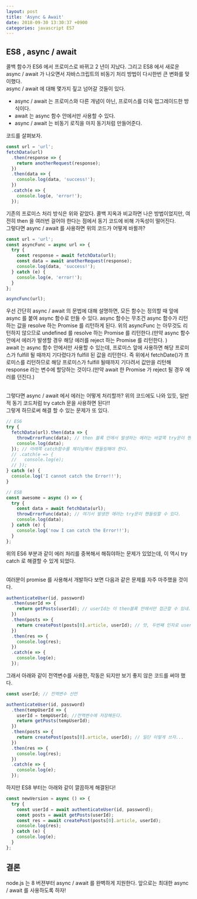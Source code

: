 ```yaml
---
layout: post
title: 'Async & Await'
date: 2018-09-30 13:30:37 +0900
categories: javascript ES7
---
```


## ES8 , async / await

콜백 함수가 ES6 에서 프로미스로 바뀌고 2 년이 지났다. 그리고 ES8 에서 새로운 async / await 가 나오면서 자바스크립트의 비동기 처리 방법이 다시한번 큰 변화를 맞이했다. <br>
async / await 에 대해 몇가지 짚고 넘어갈 것들이 있다.

- async / await 는 프로미스와 다른 개념이 아닌, 프로미스를 더욱 업그레이드한 방식이다.
- await 는 async 함수 안에서만 사용할 수 있다.
- async / await 는 비동기 로직을 마지 동기처럼 만들어준다.

코드를 살펴보자.

```javascript
const url = 'url';
fetchData(url)
  .then(response => {
    return anotherRequest(response);
  })
  .then(data => {
    console.log(data, 'success!');
  })
  .catch(e => {
    console.log(e, 'error!');
  });
```

기존의 프로미스 처리 방식은 위와 같았다. 콜백 지옥과 비교하면 나은 방법이었지만, 여전히 then 을 여러번 걸어야 한다는 점에서 동기 코드에 비해 가독성이 떨어진다.<br>
그렇다면 async / await 를 사용하면 위의 코드가 어떻게 바뀔까?

```javascript
const url = 'url';
const asyncFunc = async url => {
  try {
    const response = await fetchData(url);
    const data = await anotherRequest(response);
    console.log(data, 'success!');
  } catch (e) {
    console.log(e, 'error!');
  }
};

asyncFunc(url);
```

우선 간단히 async / await 의 문법에 대해 설명하면, 모든 함수는 정의할 때 앞에 async 를 붙여 async 함수로 만들 수 있다. async 함수는 무조건 async 함수가 리턴하는 값을 resolve 하는 Promise 를 리턴하게 된다. 위의 asyncFunc 는 아무것도 리턴하지 않으므로 undefined 를 resolve 하는 Promise 를 리턴한다.(만약 async 함수 안에서 에러가 발생할 경우 해당 에러를 reject 하는 Promise 를 리턴한다. )<br>
await 는 async 함수 안에서만 사용할 수 있는데, 프로미스 앞에 사용하면 해당 프로미스가 fulfill 될 때까지 기다렸다가 fulfill 된 값을 리턴한다. 즉 위에서 fetchDate()가 프로미스를 리턴하므로 해당 프로미스가 fulfill 될때까지 기다려서 값만을 리턴해 response 라는 변수에 할당하는 것이다.(만약 await 한 Promise 가 reject 될 경우 에러를 던진다.)<br><br>

그렇다면 async / await 에서 에러는 어떻게 처리할까? 위의 코드에도 나와 있듯, 일반적 동기 코드처럼 try catch 문을 사용하면 된다!!<br>
그렇게 하므로써 해결 할 수 있는 문제가 또 있다.

```javascript
// ES6
try {
  fetchData(url).then(data => {
    throwErrorFunc(data); // then 블록 안에서 발생하는 에러는 바깥쪽 try문이 핸들링하지 못한다!!!
    console.log(data);
  }); // 아래쪽 catch함수를 체이닝해서 핸들링해야 한다.
  // .catch(e => {
  //   console.log(e);
  // });
} catch (e) {
  console.log('I cannot catch the Error!!');
}

// ES8
const awesome = async () => {
  try {
    const data = await fetchData(url);
    throwErrorFunc(data); // 여기서 발생한 애러는 try문이 핸들링할 수 있다.
    console.log(data);
  } catch (e) {
    console.log('now I can catch the Error!!');
  }
};
```

위의 ES6 부분과 같이 에러 처리를 중복해서 해줘야하는 문제가 있었는데, 이 역시 try catch 로 해결할 수 있게 되었다.<br><br>

여러분이 promise 를 사용해서 개발하다 보면 다음과 같은 문제를 자주 마주했을 것이다.

```javascript
authenticateUser(id, password)
  .then(userId => {
    return getPosts(userId); // userId는 이 then블록 안에서만 접근할 수 있네...
  })
  .then(posts => {
    return createPost(posts[0].article, userId); // 앗, 두번째 인자로 userId가 필요한데...
  })
  .then(res => {
    console.log(res);
  })
  .catch(e => {
    console.log(e);
  });
```

그래서 아래와 같이 전역변수를 사용한, 작동은 되지만 보기 좋지 않은 코드를 써야 했다.

```javascript
const userId; // 전역변수 선언

authenticateUser(id, password)
  .then(tempUserId => {
    userId = tempUserId; //전역변수에 저장해둔다.
    return getPosts(tempUserId);
  })
  .then(posts => {
    return createPost(posts[0].article, userId); // 일단 이렇게 쓰자...
  })
  .then(res => {
    console.log(res);
  })
  .catch(e => {
    console.log(e);
  });
```

하지만 ES8 부터는 아래와 같이 깔끔하게 해결된다!

```javascript
const newVersion = async () => {
  try {
    const userId = await authenticateUser(id, password);
    const posts = await getPosts(userId);
    const res = await createPost(posts[0].article, userId);
    console.log(res);
  } catch (e) {
    console.log(e);
  }
};
```

## 결론

node.js 는 8 버젼부터 async / await 를 완벽하게 지원한다. 앞으로는 최대한 async / await 를 사용하도록 하자!
